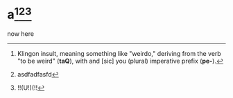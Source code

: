 
[^pt]:
    Klingon insult, meaning something like "weirdo," deriving from
    the verb[^pt4] "to be weird" (**taQ**), with and [sic] you (plural)
    imperative prefix (**pe-**).

[^pt2]:
    asdfadfasfd

[^pt3]:
    !!(U!)(!!

[^pt4]:
    sdfsadfasfsaafsdfasfsfd

# a[^pt][^pt2][^pt3]

now here
